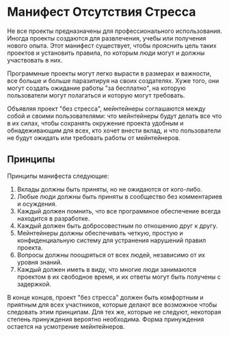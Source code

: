 # Манифест Отсутствия Стресса

Не все проекты предназначены для профессионального использования. 
Иногда проекты создаются для развлечения, учебы или получения нового опыта. 
Этот манифест существует, чтобы прояснить цель таких проектов и установить правила, по которым люди могут и должны участвовать в них.

Программные проекты могут легко вырасти в размерах и важности, все больше и больше паразитируя на своих создателях.
Хуже того, они могут создать ожидание работы "за бесплатно", на которую пользователи могут полагаться и которую могут требовать.

Объявляя проект "без стресса", мейнтейнеры соглашаются между собой и своими пользователями:
что мейнтейнеры будут делать все что в их силах, чтобы сохранять окружение проекта удобным и обнадеживающим для всех,
кто хочет внести вклад, и что пользователи не будут ожидать или требовать работы от мейнтейнеров.

## Принципы

Принципы манифеста следующие:

1. Вклады должны быть приняты, но не ожидаются от кого-либо.
2. Любые люди должны быть приняты в сообщество без комментариев и осуждения.
3. Каждый должен помнить, что все программное обеспечение всегда находится в разработке.
4. Каждый должен быть добросовестным по отношению друг к другу.
5. Мейнтейнеры должны обеспечивать четкую, простую и конфиденциальную систему для устранения нарушений правил проекта.
6. Вопросы должны поощряться от всех людей, независимо от их уровня знаний.
7. Каждый должен иметь в виду, что многие люди занимаются проектом в их свободное время, и их ответы могут быть получены с задержкой.

В конце концов, проект "без стресса" должен быть комфортным и приятным для всех
участников, которые делают все возможное чтобы следовать этим принципам. 
Для тех же, которые не следуют, некоторая степень принуждения вероятно необходима.
Форма принуждения остается на усмотрение мейнтейнеров.
